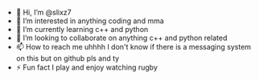 - 👋 Hi, I’m @slixz7
- 👀 I’m interested in anything coding and mma
- 🌱 I’m currently learning c++ and python
- 💞️ I’m looking to collaborate on anything c++ and python related
- 📫 How to reach me uhhhh I don't know if there is a messaging system on this but on github pls and ty
- ⚡ Fun fact I play and enjoy watching rugby

<!---
slixz7/slixz7 is a ✨ special ✨ repository because its `README.md` (this file) appears on your GitHub profile.
You can click the Preview link to take a look at your changes.
--->
